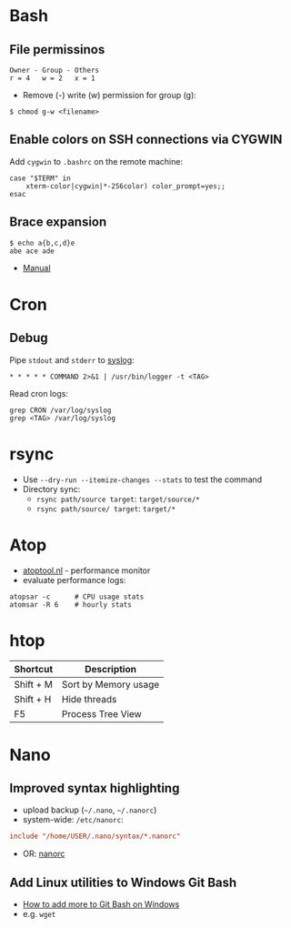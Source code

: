 # Bash

## File permissinos

```
Owner - Group - Others
r = 4   w = 2   x = 1
```

- Remove (-) write (w) permission for group (g):

```
$ chmod g-w <filename>
```

## Enable colors on SSH connections via CYGWIN

Add `cygwin` to `.bashrc` on the remote machine:

```
case "$TERM" in
    xterm-color|cygwin|*-256color) color_prompt=yes;;
esac
```

## Brace expansion

```
$ echo a{b,c,d}e
abe ace ade
```

- [Manual](https://www.gnu.org/software/bash/manual/html_node/Brace-Expansion.html)

# Cron

## Debug

Pipe `stdout` and `stderr` to [syslog](https://serverfault.com/questions/137468/better-logging-for-cronjobs-send-cron-output-to-syslog):

```
* * * * * COMMAND 2>&1 | /usr/bin/logger -t <TAG>
```

Read cron logs:

```
grep CRON /var/log/syslog
grep <TAG> /var/log/syslog
```

# rsync

- Use `--dry-run --itemize-changes --stats` to test the command
- Directory sync:
  - `rsync path/source target`: `target/source/*`
  - `rsync path/source/ target`: `target/*`


# Atop

- [atoptool.nl](https://www.atoptool.nl/) - performance monitor
- evaluate performance logs:

```
atopsar -c      # CPU usage stats
atomsar -R 6    # hourly stats
```

# htop

| Shortcut              | Description            |
| --------------------- | ---------------------- |
| Shift + M             | Sort by Memory usage   |
| Shift + H             | Hide threads           |
| F5                    | Process Tree View      |

# Nano

## Improved syntax highlighting

- upload backup (`~/.nano`, `~/.nanorc`)
- system-wide: `/etc/nanorc`:

```ini
include "/home/USER/.nano/syntax/*.nanorc"
```

- OR: [nanorc](https://github.com/scopatz/nanorc)

## Add Linux utilities to Windows Git Bash

- [How to add more to Git Bash on Windows](https://gist.github.com/evanwill/0207876c3243bbb6863e65ec5dc3f058)
- e.g. `wget`
